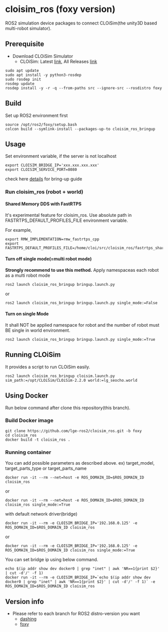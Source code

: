 # cloisim_ros (foxy version)

ROS2 simulation device packages to connect CLOiSim(the unity3D based multi-robot simulator).

## Prerequisite

- Download CLOiSim Simulator
  - CLOiSim: Latest [link](https://github.com/lge-ros2/cloisim/releases/latest), All Releases [link](https://github.com/lge-ros2/cloisim/releases)

```shell
sudo apt update
sudo apt install -y python3-rosdep
sudo rosdep init
rosdep update
rosdep install -y -r -q --from-paths src --ignore-src --rosdistro foxy
```

## Build

Set up ROS2 environment first

```shell
source /opt/ros2/foxy/setup.bash
colcon build --symlink-install --packages-up-to cloisim_ros_bringup
```

## Usage

Set environment variable, if the server is not localhost

```shell
export CLOISIM_BRIDGE_IP='xxx.xxx.xxx.xxx'
export CLOISIM_SERVICE_PORT=8080
```

check here [details](https://github.com/lge-ros2/cloisim_ros/tree/foxy/cloisim_ros_bringup) for bring-up guide

### Run cloisim_ros (robot + world)

#### Shared Memory DDS with FastRTPS

It's experimental feature for cloisim_ros. Use absolute path in FASTRTPS_DEFAULT_PROFILES_FILE environment variable.

For example,

```shell
export RMW_IMPLEMENTATION=rmw_fastrtps_cpp
export FASTRTPS_DEFAULT_PROFILES_FILE=/home/cloi/src/cloisim_ros/fastrtps_shared_profile.xml
```

#### Turn off single mode(=multi robot mode)

**Strongly recommend to use this method.**
Apply namespaceas each robot as a multi robot mode

```shell
ros2 launch cloisim_ros_bringup bringup.launch.py
```

or

```shell
ros2 launch cloisim_ros_bringup bringup.launch.py single_mode:=False
```

#### Turn on single Mode

It shall NOT be applied namespace for robot and the number of robot must BE single in world environment.

```shell
ros2 launch cloisim_ros_bringup bringup.launch.py single_mode:=True
```

## Running CLOiSim

It provides a script to run CLOiSim easily.

```shell
ros2 launch cloisim_ros_bringup cloisim.launch.py sim_path:=/opt/CLOiSim/CLOiSim-2.2.0 world:=lg_seocho.world
```

## Using Docker

Run below command after clone this repository(this branch).

### Build Docker image

```shell
git clone https://github.com/lge-ros2/cloisim_ros.git -b foxy
cd cloisim_ros
docker build -t cloisim_ros .
```

### Running container

You can add possible parameters as described above. ex) target_model, target_parts_type or target_parts_name

```shell
docker run -it --rm --net=host -e ROS_DOMAIN_ID=$ROS_DOMAIN_ID cloisim_ros
```

or

```shell
docker run -it --rm --net=host -e ROS_DOMAIN_ID=$ROS_DOMAIN_ID cloisim_ros single_mode:=True
```

with default network driver(bridge)

```shell
docker run -it --rm -e CLOISIM_BRIDGE_IP='192.168.0.125' -e ROS_DOMAIN_ID=$ROS_DOMAIN_ID cloisim_ros
```

or

```shell
docker run -it --rm -e CLOISIM_BRIDGE_IP='192.168.0.125' -e ROS_DOMAIN_ID=$ROS_DOMAIN_ID cloisim_ros single_mode:=True
```

You can set bridge ip using below command.

```shell
echo $(ip addr show dev docker0 | grep "inet" | awk 'NR==1{print $2}' | cut -d'/' -f 1)
docker run -it --rm -e CLOISIM_BRIDGE_IP=`echo $(ip addr show dev docker0 | grep "inet" | awk 'NR==1{print $2}' | cut -d'/' -f 1)` -e ROS_DOMAIN_ID=$ROS_DOMAIN_ID cloisim_ros
```

## Version info

- Please refer to each branch for ROS2 distro-version you want
  - [dashing](https://github.com/lge-ros2/sim_device/tree/dashing)
  - [foxy](https://github.com/lge-ros2/cloisim_ros/tree/foxy)
